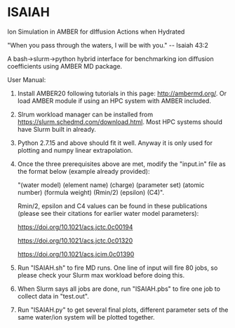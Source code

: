 # ISAIAH

Ion Simulation in AMBER for dIffusion Actions when Hydrated

"When you pass through the waters, I will be with you." -- Isaiah 43:2

A bash->slurm->python hybrid interface for benchmarking ion diffusion coefficients using AMBER MD package. 

User Manual: 

1. Install AMBER20 following tutorials in this page: http://ambermd.org/. Or load AMBER module if using an HPC system with AMBER included. 

2. Slrum workload manager can be installed from https://slurm.schedmd.com/download.html. Most HPC systems should have Slurm built in already. 

3. Python 2.7.15 and above should fit it well. Anyway it is only used for plotting and numpy linear extrapolation. 

4. Once the three prerequisites above are met, modify the "input.in" file as the format below (example already provided):
   
   "(water model) (element name) (charge) (parameter set) (atomic number) (formula weight) (Rmin/2) (epsilon) (C4)".
   
   Rmin/2, epsilon and C4 values can be found in these publications (please see their citations for earlier water model parameters): 
   
      https://doi.org/10.1021/acs.jctc.0c00194
      
      https://doi.org/10.1021/acs.jctc.0c01320
      
      https://doi.org/10.1021/acs.jcim.0c01390
      
5. Run "ISAIAH.sh" to fire MD runs. One line of input will fire 80 jobs, so please check your Slurm max workload before doing this. 

6. When Slurm says all jobs are done, run "ISAIAH.pbs" to fire one job to collect data in "test.out". 

7. Run "ISAIAH.py" to get several final plots, different parameter sets of the same water/ion system will be plotted together. 
